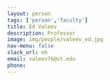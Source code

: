 ```yaml
---
layout: person
tags: ['person','faculty']
title: Ed Valeev 
description: Professor  
image: img/people/valeev_ed.jpg
nav-menu: false 
slack_url: eh
email: valeev76@vt.edu
phone: 
---
```


